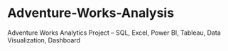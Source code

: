 # Adventure-Works-Analysis
Adventure Works Analytics Project – SQL, Excel, Power BI, Tableau, Data Visualization, Dashboard
